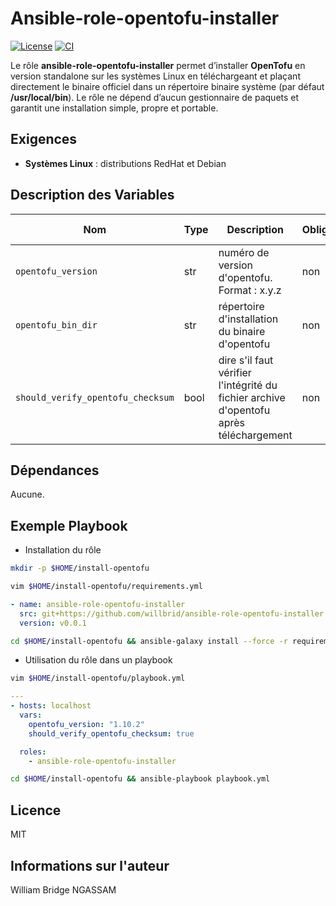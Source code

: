# Ansible-role-opentofu-installer

[![License](https://img.shields.io/badge/license-MIT-blue.svg)](https://github.com/willbrid/ansible-role-opentofu-installer/blob/main/LICENSE) [![CI](https://github.com/willbrid/ansible-role-opentofu-installer/actions/workflows/ci.yml/badge.svg)](https://github.com/willbrid/ansible-role-opentofu-installer/actions/workflows/ci.yml)

Le rôle **ansible-role-opentofu-installer** permet d’installer **OpenTofu** en version standalone sur les systèmes Linux en téléchargeant et plaçant directement le binaire officiel dans un répertoire binaire système (par défaut **/usr/local/bin**). Le rôle ne dépend d’aucun gestionnaire de paquets et garantit une installation simple, propre et portable.

## Exigences

- **Systèmes Linux** : distributions RedHat et Debian

## Description des Variables

|Nom|Type|Description|Obligatoire|Valeur par défaut|
|---|----|-----------|-----------|-----------------|
`opentofu_version`|str|numéro de version d'opentofu. Format : x.y.z|non|`"1.10.2"`
`opentofu_bin_dir`|str|répertoire d'installation du binaire d'opentofu|non|`"/usr/local/bin`
`should_verify_opentofu_checksum`|bool|dire s'il faut vérifier l'intégrité du fichier archive d'opentofu après téléchargement|non|`true`

## Dépendances

Aucune.

## Exemple Playbook

- Installation du rôle

```bash
mkdir -p $HOME/install-opentofu
```

```bash
vim $HOME/install-opentofu/requirements.yml
```

```yaml
- name: ansible-role-opentofu-installer
  src: git+https://github.com/willbrid/ansible-role-opentofu-installer.git
  version: v0.0.1
```

```bash
cd $HOME/install-opentofu && ansible-galaxy install --force -r requirements.yml
```

- Utilisation du rôle dans un playbook

```bash
vim $HOME/install-opentofu/playbook.yml
```

```yaml
---
- hosts: localhost
  vars:
    opentofu_version: "1.10.2"
    should_verify_opentofu_checksum: true

  roles:
    - ansible-role-opentofu-installer
```

```bash
cd $HOME/install-opentofu && ansible-playbook playbook.yml
```

## Licence

MIT

## Informations sur l'auteur

William Bridge NGASSAM
